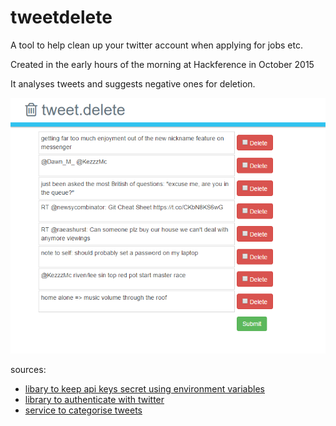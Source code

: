 # tweetdelete
A tool to help clean up your twitter account when applying for jobs etc.

Created in the early hours of the morning at Hackference in October 2015

It analyses tweets and suggests negative ones for deletion.

![screenshot](screenshot.png)

sources:
  * [libary to keep api keys secret using environment variables](http://github.com/vlucas/phpdotenv)
  * [library to authenticate with twitter](http://twitteroauth.com)
  * [service to categorise tweets](http://help.sentiment140.com/api)
